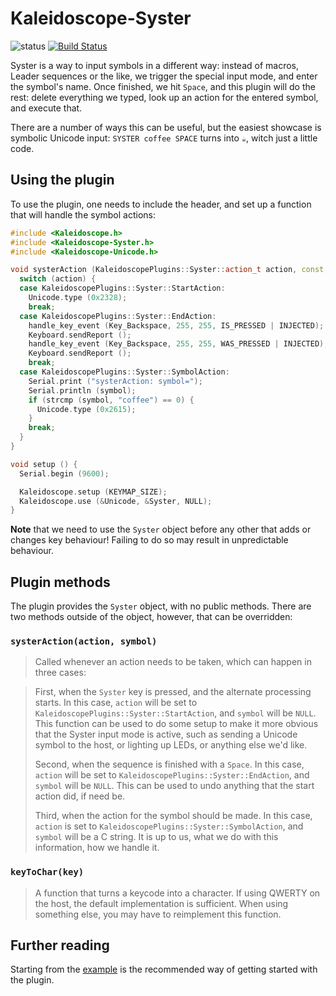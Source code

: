# Kaleidoscope-Syster

![status][st:experimental] [![Build Status][travis:image]][travis:status]

 [travis:image]: https://travis-ci.org/keyboardio/Kaleidoscope-Syster.svg?branch=master
 [travis:status]: https://travis-ci.org/keyboardio/Kaleidoscope-Syster

 [st:stable]: https://img.shields.io/badge/stable-✔-black.png?style=flat&colorA=44cc11&colorB=494e52
 [st:broken]: https://img.shields.io/badge/broken-X-black.png?style=flat&colorA=e05d44&colorB=494e52
 [st:experimental]: https://img.shields.io/badge/experimental----black.png?style=flat&colorA=dfb317&colorB=494e52

Syster is a way to input symbols in a different way: instead of macros, Leader
sequences or the like, we trigger the special input mode, and enter the symbol's
name. Once finished, we hit `Space`, and this plugin will do the rest: delete
everything we typed, look up an action for the entered symbol, and execute that.

There are a number of ways this can be useful, but the easiest showcase is
symbolic Unicode input: `SYSTER coffee SPACE` turns into `☕`, witch just a
little code.

## Using the plugin

To use the plugin, one needs to include the header, and set up a function that
will handle the symbol actions:

```c++
#include <Kaleidoscope.h>
#include <Kaleidoscope-Syster.h>
#include <Kaleidoscope-Unicode.h>

void systerAction (KaleidoscopePlugins::Syster::action_t action, const char *symbol) {
  switch (action) {
  case KaleidoscopePlugins::Syster::StartAction:
    Unicode.type (0x2328);
    break;
  case KaleidoscopePlugins::Syster::EndAction:
    handle_key_event (Key_Backspace, 255, 255, IS_PRESSED | INJECTED);
    Keyboard.sendReport ();
    handle_key_event (Key_Backspace, 255, 255, WAS_PRESSED | INJECTED);
    Keyboard.sendReport ();
    break;
  case KaleidoscopePlugins::Syster::SymbolAction:
    Serial.print ("systerAction: symbol=");
    Serial.println (symbol);
    if (strcmp (symbol, "coffee") == 0) {
      Unicode.type (0x2615);
    }
    break;
  }
}

void setup () {
  Serial.begin (9600);

  Kaleidoscope.setup (KEYMAP_SIZE);
  Kaleidoscope.use (&Unicode, &Syster, NULL);
}
```

**Note** that we need to use the `Syster` object before any other that adds or
changes key behaviour! Failing to do so may result in unpredictable behaviour.

## Plugin methods

The plugin provides the `Syster` object, with no public methods. There are two
methods outside of the object, however, that can be overridden:

### `systerAction(action, symbol)`

> Called whenever an action needs to be taken, which can happen in three cases:

> First, when the `Syster` key is pressed, and the alternate processing starts.
> In this case, `action` will be set to
> `KaleidoscopePlugins::Syster::StartAction`, and `symbol` will be `NULL`. This
> function can be used to do some setup to make it more obvious that the Syster
> input mode is active, such as sending a Unicode symbol to the host, or
> lighting up LEDs, or anything else we'd like.
>
> Second, when the sequence is finished with a `Space`. In this case, `action`
> will be set to `KaleidoscopePlugins::Syster::EndAction`, and `symbol` will be
> `NULL`. This can be used to undo anything that the start action did, if need
> be.
>
> Third, when the action for the symbol should be made. In this case, `action`
> is set to `KaleidoscopePlugins::Syster::SymbolAction`, and `symbol` will be a
> C string. It is up to us, what we do with this information, how we handle it.

### `keyToChar(key)`

> A function that turns a keycode into a character. If using QWERTY on the host,
> the default implementation is sufficient. When using something else, you may
> have to reimplement this function.

## Further reading

Starting from the [example][plugin:example] is the recommended way of getting
started with the plugin.

 [plugin:example]: https://github.com/keyboardio/Kaleidoscope-Syster/blob/master/examples/Syster/Syster.ino
